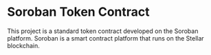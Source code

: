 # Soroban Token Contract

This project is a standard token contract developed on the Soroban platform. Soroban is a smart contract platform that runs on the Stellar blockchain.



